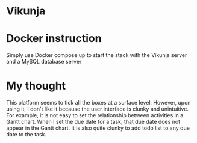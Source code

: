 # Vikunja

# Docker instruction

Simply use Docker compose up to start the stack with the Vikunja server and a MySQL database server

# My thought

This platform seems to tick all the boxes at a surface level. However, upon using it, I don't like it because the user interface is clunky and unintuitive. For example, it is not easy to set the relationship between activities in a Gantt chart. When I set the due date for a task, that due date does not appear in the Gantt chart. It is also quite clunky to add todo list to any due date to the task. 